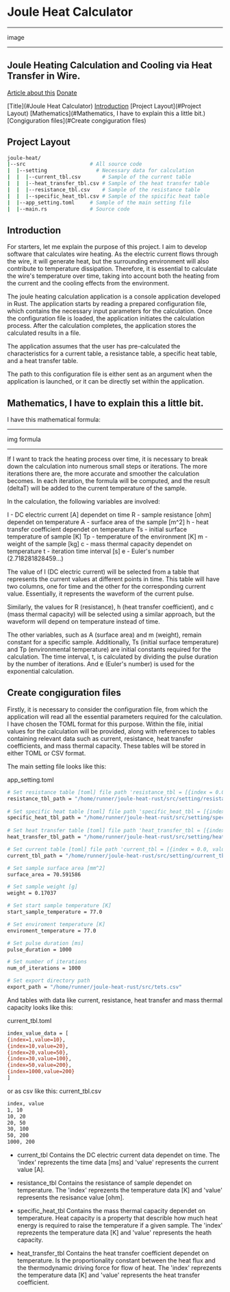 # Joule Heat Calculator
********************
image
********************

## Joule Heating Calculation and Cooling via Heat Transfer in Wire.

[Article about this](https://mortylen...)
[Donate](https://mortylen...)

[Title](#Joule Heat Calculator)
[Introduction](#Introduction)
[Project Layout](#Project Layout)
[Mathematics](#Mathematics, I have to explain this a little bit.)
[Congiguration files](#Create congiguration files)

## Project Layout
```bash
joule-heat/
|--src                     # All source code
|  |--setting                # Necessary data for calculation
|  |  |--current_tbl.csv       # Sample of the current table
|  |  |--heat_transfer_tbl.csv # Sample of the heat transfer table
|  |  |--resistance_tbl.csv    # Sample of the resistance table
|  |  |--specific_heat_tbl.csv # Sample of the spicific heat table
|  |--app_setting.toml     # Sample of the main setting file
|  |--main.rs              # Source code
```

## Introduction
For starters, let me explain the purpose of this project. I aim to develop software that calculates wire heating. As the electric current flows through the wire, it will generate heat, but the surrounding environment will also contribute to temperature dissipation. Therefore, it is essential to calculate the wire's temperature over time, taking into account both the heating from the current and the cooling effects from the environment.

The joule heating calculation application is a console application developed in Rust. The application starts by reading a prepared configuration file, which contains the necessary input parameters for the calculation. Once the configuration file is loaded, the application initiates the calculation process. After the calculation completes, the application stores the calculated results in a file.

The application assumes that the user has pre-calculated the characteristics for a current table, a resistance table, a specific heat table, and a heat transfer table.

The path to this configuration file is either sent as an argument when the application is launched, or it can be directly set within the application.

## Mathematics, I have to explain this a little bit.

I have this mathematical formula:
*********************
img formula
*********************

If I want to track the heating process over time, it is necessary to break down the calculation into numerous small steps or iterations. The more iterations there are, the more accurate and smoother the calculation becomes. In each iteration, the formula will be computed, and the result (deltaT) will be added to the current temperature of the sample.

In the calculation, the following variables are involved:

I - DC electric current [A] dependet on time
R - sample resistance [ohm] dependet on temperature
A - surface area of the sample [m^2]
h - heat transfer coefficient dependet on temperature
Ts - initial surface temperature of sample [K]
Tp - temperature of the environment [K]
m - weight of the sample [kg]
c - mass thermal capacity dependet on temperature
t - iteration time interval [s]
e - Euler's number (2.718281828459...)

The value of I (DC electric current) will be selected from a table that represents the current values at different points in time. This table will have two columns, one for time and the other for the corresponding current value. Essentially, it represents the waveform of the current pulse.

Similarly, the values for R (resistance), h (heat transfer coefficient), and c (mass thermal capacity) will be selected using a similar approach, but the waveform will depend on temperature instead of time.

The other variables, such as A (surface area) and m (weight), remain constant for a specific sample. Additionally, Ts (initial surface temperature) and Tp (environmental temperature) are initial constants required for the calculation. The time interval, t, is calculated by dividing the pulse duration by the number of iterations. And e (Euler's number) is used for the exponential calculation.

## Create congiguration files
Firstly, it is necessary to consider the configuration file, from which the application will read all the essential parameters required for the calculation. I have chosen the TOML format for this purpose. Within the file, initial values for the calculation will be provided, along with references to tables containing relevant data such as current, resistance, heat transfer coefficients, and mass thermal capacity. These tables will be stored in either TOML or CSV format.

The main setting file looks like this:

app_setting.toml
```bash
# Set resistance table [toml] file path 'resistance_tbl = [{index = 0.0, value=0.0}]' or csv file
resistance_tbl_path = "/home/runner/joule-heat-rust/src/setting/resistance_tbl.toml"
  
# Set specific heat table [toml] file path 'specific_heat_tbl = [{index = 0.0, value=0.0}]' or csv file
specific_heat_tbl_path = "/home/runner/joule-heat-rust/src/setting/specific_heat_tbl.toml"
  
# Set heat transfer table [toml] file path 'heat_transfer_tbl = [{index = 0.0, value=0.0}]' or csv file
heat_transfer_tbl_path = "/home/runner/joule-heat-rust/src/setting/heat_transfer_tbl.toml"

# Set current table [toml] file path 'current_tbl = [{index = 0.0, value=0.0}]' or csv file
current_tbl_path = "/home/runner/joule-heat-rust/src/setting/current_tbl.toml"

# Set sample surface area [mm^2]
surface_area = 70.591586

# Set sample weight [g]
weight = 0.17037

# Set start sample temperature [K]
start_sample_temperature = 77.0

# Set enviroment temperature [K]
enviroment_temperature = 77.0

# Set pulse duration [ms]
pulse_duration = 1000

# Set number of iterations
num_of_iterations = 1000

# Set export directory path
export_path = "/home/runner/joule-heat-rust/src/tets.csv"
```

And tables with data like current, resistance, heat transfer and mass thermal capacity looks like this:

current_tbl.toml
```bash
index_value_data = [ 
{index=1,value=10},
{index=10,value=20},
{index=20,value=50},
{index=30,value=100},
{index=50,value=200},
{index=1000,value=200}
]
```

or as csv like this:
current_tbl.csv
```bash
index, value
1, 10
10, 20
20, 50
30, 100
50, 200
1000, 200
```

- current_tbl
Contains the DC electric current data dependet on time. The 'index' reprezents the time data [ms] and 'value' represents the current value [A].

- resistance_tbl
Contains the resistance of sample dependet on temperature. The 'index' reprezents the temperature data [K] and 'value' represents the resisance value [ohm].

- specific_heat_tbl
Contains the mass thermal capacity dependet on temperature. Heat capacity is a property that describle how much heat energy is required to raise the temperature if a given sample. The 'index' reprezents the temperature data [K] and 'value' represents the heath capacity.

- heat_transfer_tbl
Contains the heat transfer coefficient dependet on temperature. Is the proportionality constant between the heat flux and the thermodynamic driving force for flow of heat. The 'index' reprezents the temperature data [K] and 'value' represents the heat transfer coefficient.
